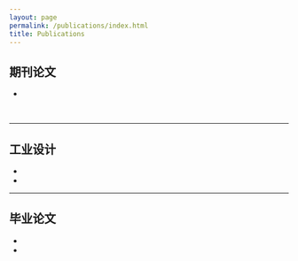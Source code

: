 ```yaml
---
layout: page
permalink: /publications/index.html
title: Publications
---
```







## 期刊论文

- 

  <br>

---

## 工业设计

- 
- 
  <br>

---

## 毕业论文

- 
-
  <br>

